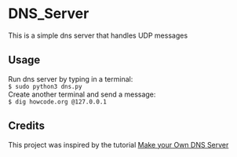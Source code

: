 # DNS_Server

This is a simple dns server that handles UDP messages

## Usage

Run dns server by typing in a terminal:  
`$ sudo python3 dns.py`  
Create another terminal and send a message:  
`$ dig howcode.org @127.0.0.1`

## Credits

This project was inspired by the tutorial [Make your Own DNS Server](https://www.youtube.com/playlist?list=PLBOh8f9FoHHhvO5e5HF_6mYvtZegobYX2)